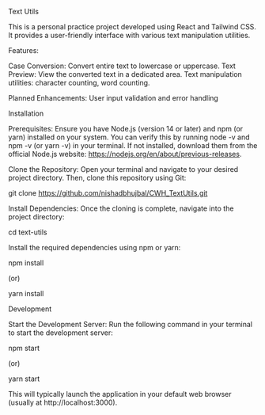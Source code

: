 Text Utils

This is a personal practice project developed using React and Tailwind CSS. It provides a user-friendly interface with various text manipulation utilities.

Features:

Case Conversion: Convert entire text to lowercase or uppercase.
Text Preview: View the converted text in a dedicated area.
Text manipulation utilities: character counting, word counting.

Planned Enhancements:
User input validation and error handling

Installation

Prerequisites: Ensure you have Node.js (version 14 or later) and npm (or yarn) installed on your system. You can verify this by running node -v and npm -v (or yarn -v) in your terminal. If not installed, download them from the official Node.js website: https://nodejs.org/en/about/previous-releases.

Clone the Repository: Open your terminal and navigate to your desired project directory. Then, clone this repository using Git:

git clone https://github.com/nishadbhujbal/CWH_TextUtils.git

Install Dependencies: Once the cloning is complete, navigate into the project directory:

cd text-utils

Install the required dependencies using npm or yarn:

npm install

(or)

yarn install

Development

Start the Development Server: Run the following command in your terminal to start the development server:

npm start

(or)

yarn start

This will typically launch the application in your default web browser (usually at http://localhost:3000).
